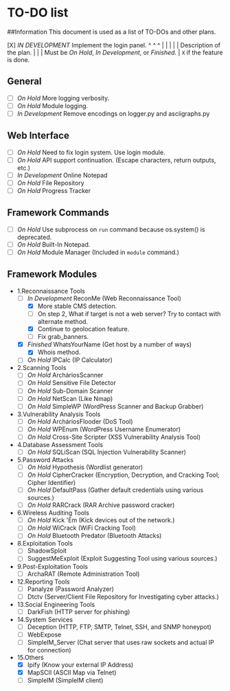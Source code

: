 # TO-DO list
##Information
This document is used as a list of TO-DOs and other plans.

 [X] _IN DEVELOPMENT_ Implement the login panel.
  ^       ^                 ^
  |       |                 |
  |       |        Description of the plan.
  |       |
  |      Must be _On Hold_, _In Development_, or _Finished_.
  |
  ``X`` if the feature is done.

## General
+ [ ] _On Hold_ More logging verbosity.
+ [ ] _On Hold_ Module logging.
+ [ ] _In Development_ Remove encodings on logger.py and asciigraphs.py

## Web Interface
+ [ ] _On Hold_ Need to fix login system. Use login module.
+ [ ] _On Hold_ API support continuation. (Escape characters, return outputs, etc.)
+ [ ] _In Development_ Online Notepad
+ [ ] _On Hold_ File Repository
+ [ ] _On Hold_ Progress Tracker

## Framework Commands
+ [ ] _On Hold_ Use subprocess on ``run`` command because os.system() is deprecated.
+ [ ] _On Hold_ Built-In Notepad.
+ [ ] _On Hold_ Module Manager (Included in `module` command.)

## Framework Modules
+ 1.Reconnaissance Tools
    - [ ] _In Development_ ReconMe (Web Reconnaissance Tool)
        * [X] More stable CMS detection.
        * [ ] On step 2, What if target is not a web server? Try to
              contact with alternate method.
        * [X] Continue to geolocation feature.
        * [ ] Fix grab_banners.

    - [X] _Finished_ WhatsYourName (Get host by a number of ways)
        * [X] Whois method.
    - [ ] _On Hold_ IPCalc (IP Calculator)

+ 2.Scanning Tools
    - [ ] _On Hold_ ArcháriosScanner
    - [ ] _On Hold_ Sensitive File Detector
    - [ ] _On Hold_ Sub-Domain Scanner
    - [ ] _On Hold_ NetScan (Like Nmap)
    - [ ] _On Hold_ SimpleWP (WordPress Scanner and Backup Grabber)

+ 3.Vulnerability Analysis Tools
    - [ ] _On Hold_ ArcháriosFlooder (DoS Tool)
    - [ ] _On Hold_ WPEnum (WordPress Username Enumerator)
    - [ ] _On Hold_ Cross-Site Scripter (XSS Vulnerability Analysis Tool)

+ 4.Database Assessment Tools
    - [ ] _On Hold_ SQLiScan (SQL Injection Vulnerability Scanner)

+ 5.Password Attacks
    - [ ] _On Hold_ Hypothesis (Wordlist generator)
    - [ ] _On Hold_ CipherCracker (Encryption, Decryption, and Cracking Tool; Cipher Identifier)
    - [ ] _On Hold_ DefaultPass (Gather default credentials using various sources.)
    - [ ] _On Hold_ RARCrack (RAR Archive password cracker)

+ 6.Wireless Auditing Tools
    - [ ] _On Hold_ Kick 'Em (Kick devices out of the network.)
    - [ ] _On Hold_ WiCrack (WiFi Cracking Tool)
    - [ ] _On Hold_ Bluetooth Predator (Bluetooth Attacks)

+ 8.Exploitation Tools
    - [ ] ShadowSploit
    - [ ] SuggestMeExploit (Exploit Suggesting Tool using various sources.)

+ 9.Post-Exploitation Tools
    - [ ] ArchaRAT (Remote Administration Tool)

+ 12.Reporting Tools
    - [ ] Panalyze (Password Analyzer)
    - [ ] Dtctv (Server/Client File Repository for Investigating cyber attacks.)

+ 13.Social Engineering Tools
    - [ ] DarkFish (HTTP server for phishing)

+ 14.System Services
    - [ ] Deception (HTTP, FTP, SMTP, Telnet, SSH, and SNMP honeypot)
    - [ ] WebExpose
    - [ ] SimpleIM_Server (Chat server that uses raw sockets and actual IP for connection)

+ 15.Others
    - [X] Ipify (Know your external IP Address)
    - [X] MapSCII (ASCII Map via Telnet)
    - [ ] SimpleIM (SimpleIM client)
